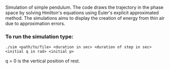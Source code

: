 Simulation of simple pendulum. The code draws the trajectory in the phase space by solving Hmilton's equations using Euler's explicit approximated method. The simulations aims to display the creation of energy from thin air due to approximation errors.
### To run the simulation type:

`./sim <path/to/file> <duration in sec> <duration of step in sec> <initial q in rad> <initial p>`

q = 0 is the vertical position of rest.
